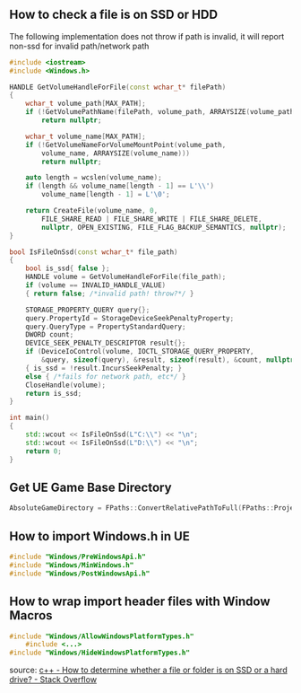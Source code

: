 ## How to check a file is on SSD or HDD

The following implementation does not throw if path is invalid, it will report non-ssd for invalid path/network path

```c++
#include <iostream>
#include <Windows.h>

HANDLE GetVolumeHandleForFile(const wchar_t* filePath)
{
    wchar_t volume_path[MAX_PATH];
    if (!GetVolumePathName(filePath, volume_path, ARRAYSIZE(volume_path)))
        return nullptr;

    wchar_t volume_name[MAX_PATH];
    if (!GetVolumeNameForVolumeMountPoint(volume_path,
        volume_name, ARRAYSIZE(volume_name)))
        return nullptr;

    auto length = wcslen(volume_name);
    if (length && volume_name[length - 1] == L'\\')
        volume_name[length - 1] = L'\0';

    return CreateFile(volume_name, 0,
        FILE_SHARE_READ | FILE_SHARE_WRITE | FILE_SHARE_DELETE,
        nullptr, OPEN_EXISTING, FILE_FLAG_BACKUP_SEMANTICS, nullptr);
}

bool IsFileOnSsd(const wchar_t* file_path)
{
    bool is_ssd{ false };
    HANDLE volume = GetVolumeHandleForFile(file_path);
    if (volume == INVALID_HANDLE_VALUE)
    { return false; /*invalid path! throw?*/ }

    STORAGE_PROPERTY_QUERY query{};
    query.PropertyId = StorageDeviceSeekPenaltyProperty;
    query.QueryType = PropertyStandardQuery;
    DWORD count;
    DEVICE_SEEK_PENALTY_DESCRIPTOR result{};
    if (DeviceIoControl(volume, IOCTL_STORAGE_QUERY_PROPERTY,
        &query, sizeof(query), &result, sizeof(result), &count, nullptr))
    { is_ssd = !result.IncursSeekPenalty; }
    else { /*fails for network path, etc*/ }
    CloseHandle(volume);
    return is_ssd;
}

int main()
{
    std::wcout << IsFileOnSsd(L"C:\\") << "\n";
    std::wcout << IsFileOnSsd(L"D:\\") << "\n";
    return 0;
}
```



## Get UE Game Base Directory

```c++
AbsoluteGameDirectory = FPaths::ConvertRelativePathToFull(FPaths::ProjectDir());
```

## How to import Windows.h in UE

```c++
#include "Windows/PreWindowsApi.h"
#include "Windows/MinWindows.h"
#include "Windows/PostWindowsApi.h"
```

## How to wrap import header files with Window Macros

```c++
#include "Windows/AllowWindowsPlatformTypes.h"
	#include <...>
#include "Windows/HideWindowsPlatformTypes.h"
```



source: [c++ - How to determine whether a file or folder is on SSD or a hard drive? - Stack Overflow](https://stackoverflow.com/questions/50946992/how-to-determine-whether-a-file-or-folder-is-on-ssd-or-a-hard-drive)